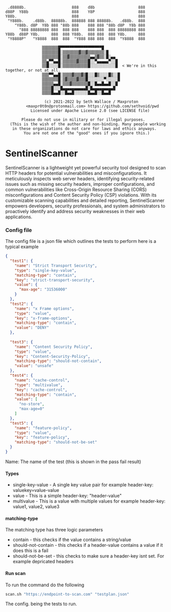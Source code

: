 ```
 .d8888b.                    888    d8b                   888
d88P  Y88b                   888    Y8P                   888
Y88b.                        888                          888
 "Y888b.    .d88b.  88888b.  888888 888 88888b.   .d88b.  888
    "Y88b. d8P  Y8b 888 "88b 888    888 888 "88b d8P  Y8b 888
      "888 88888888 888  888 888    888 888  888 88888888 888
Y88b  d88P Y8b.     888  888 Y88b.  888 888  888 Y8b.     888
 "Y8888P"   "Y8888  888  888  "Y888 888 888  888  "Y8888  888

                ▒▒▒▒▒▒▒█▀▀▀▀▀▀▀▀▀▀▀▀▀▀▀▀▀▀█
                ▒▒▒▒▒▒▒█░▒▒▒▒▒▒▒▓▒▒▓▒▒▒▒▒▒▒░█
                ▒▒▒▒▒▒▒█░▒▒▓▒▒▒▒▒▒▒▒▒▄▄▒▓▒▒░█░▄▄
                ▒▒▄▀▀▄▄█░▒▒▒▒▒▒▓▒▒▒▒█░░▀▄▄▄▄▄▀░░█
                ▒▒█░░░░█░▒▒▒▒▒▒▒▒▒▒▒█░░░░░░░░░░░█  < We're in this together, or not at all.
                ▒▒▒▀▀▄▄█░▒▒▒▒▓▒▒▒▓▒█░░░█▒░░░░█▒░░█
                ▒▒▒▒▒▒▒█░▒▓▒▒▒▒▓▒▒▒█░░░░░░░▀░░░░░█
                ▒▒▒▒▒▄▄█░▒▒▒▓▒▒▒▒▒▒▒█░░█▄▄█▄▄█░░█
                ▒▒▒▒█░░░█▄▄▄▄▄▄▄▄▄▄█░█▄▄▄▄▄▄▄▄▄█
                ▒▒▒▒█▄▄█░░█▄▄█░░░░░░█▄▄█░░█▄▄█
                
                 (c) 2021-2022 by Seth Wallace / Maxproton
         <maxpr0t0n@protonmail.com> https://github.com/sethvoid/pwd
           Licensed under Apache License 2.0 (see LICENSE file)

       Please do not use in military or for illegal purposes.
  (This is the wish of the author and non-binding. Many people working
   in these organizations do not care for laws and ethics anyways.
        You are not one of the "good" ones if you ignore this.)
```

# SentinelScanner
SentinelScanner is a lightweight yet powerful security tool designed to scan HTTP headers for potential vulnerabilities and misconfigurations. It meticulously inspects web server headers, identifying security-related issues such as missing security headers, improper configurations, and common vulnerabilities like Cross-Origin Resource Sharing (CORS) misconfigurations and Content Security Policy (CSP) violations. With its customizable scanning capabilities and detailed reporting, SentinelScanner empowers developers, security professionals, and system administrators to proactively identify and address security weaknesses in their web applications.

### Config file
The config file is a json file which outlines the tests to perform 
here is a typical example 

```json
{
  "test1": {
    "name": "Strict Transport Security",
    "type": "single-key-value",
    "matching-type": "contain",
    "key": "strict-transport-security",
    "value": {
      "max-age": "31536000"
    }
  },
  "test2": {
    "name": "x Frame options",
    "type": "value",
    "key": "x-frame-options",
    "matching-type": "contain",
    "value": "DENY"
  },
 
  "test3": {
    "name": "Content Security Policy",
    "type": "value",
    "key": "Content-Security-Policy",
    "matching-type": "should-not-contain",
    "value": "unsafe"
  },
  "test4": {
    "name": "cache-control",
    "type": "multivalue",
    "key": "cache-control",
    "matching-type": "contain",
    "value": [
      "no-store",
      "max-age=0"
    ]
  },
  "test5": {
    "name": "feature-policy",
    "type": "value",
    "key": "feature-policy",
    "matching-type": "should-not-be-set"
  }
}

```
Name: The name of the test (this is shown in the pass fail result)
 
#### Types
+ single-key-value - A single key value pair for example header-key: valuekey=value-value
+ value - This is a simple header-key: "header-value" 
+ multivalue - This is a value with multiple values for example header-key: value1, value2, value3

#### matching-type 
The matching type has three logic parameters 
+ contain - this checks if the value contains a string/value
+ should-not-contain - this checks if a header-value contains a value if it does this is a fail
+ should-not-be-set - this checks to make sure a header-key isnt set. For example depricated headers

#### Run scan
To run the command do the following 
```bash
scan.sh "https://endpoint-to-scan.com" "testplan.json"
```
The config. being the tests to run.
